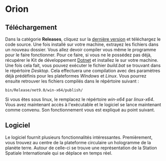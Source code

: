 # Orion
## Téléchargement
Dans la catégorie **Releases**, cliquez sur la [dernière version](https://git.s2.rpn.ch/ComtesseE1/orion/-/releases/beta-0.0.0) et téléchargez le code source. Une fois installé sur votre machine, extrayez les fichiers dans un nouveau dossier. Vous allez devoir compiler vous même le programme pour le faire fonctionner. Pour ce faire, si vous ne le possédez pas déjà, récupérer le Kit de développement [Dotnet](https://dotnet.microsoft.com/en-us/download) et installez le sur votre machine. Une fois cela fait, vous pouvez exécuter le fichier *build.bat* se trouvant dans le répértoire *Desktop*. Cela effectuera une compilation avec des paramètres déjà prédéfinis pour les plateformes *Windows* et *Linux*. Vous pourrez ensuite retrouver les fichiers compilés dans le répértoire suivant : 
````
bin/Release/net9.0/win-x64/publish/
````
Si vous êtes sous linux, le remplacez le répértoire *win-x64* par *linux-x64*. Vous avez maintenant accès à l'exécutable et le logiciel se lance maintenant comme convenu. Son fonctionnement vous est expliqué au point suivant.
## Logiciel
Le logiciel fournit plusieurs fonctionnalités intéressantes. Premièrement, vous trouvez au centre de la plateforme circulaire un hologramme de la planète terre. Autour de celle-ci se trouve une représentation de la Station Spatiale Internationale qui se déplace en temps réel. 